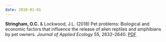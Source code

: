 ```yaml
---
date: 2018-01-01
---
```


**Stringham, O.C.** & Lockwood, J.L. (2018) Pet problems: Biological and economic factors that influence the release of alien reptiles and amphibians by pet owners. _Journal of Applied Ecology_ 55, 2632–2640. [PDF](https://www.researchgate.net/profile/Oliver_Stringham/publication/327169708_Pet_problems_Biological_and_economic_factors_that_influence_the_release_of_alien_reptiles_and_amphibians_by_pet_owners/links/5ba69611299bf13e6045f0e8/Pet-problems-Biological-and-economic-factors-that-influence-the-release-of-alien-reptiles-and-amphibians-by-pet-owners.pdf)